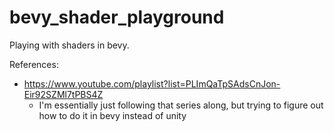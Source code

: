 # bevy_shader_playground

Playing with shaders in bevy.

References:

- <https://www.youtube.com/playlist?list=PLImQaTpSAdsCnJon-Eir92SZMl7tPBS4Z>
  - I'm essentially just following that series along, but trying to figure out how to do it in bevy instead of unity
